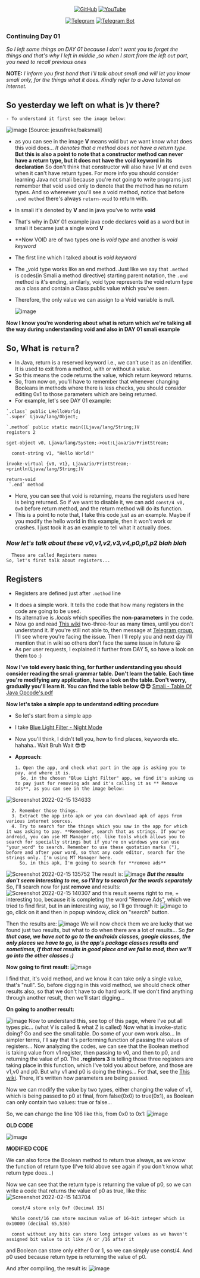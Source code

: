 <p align="center">
<a href="https://github.com/AbhiTheModder"><img title="GitHub" src="https://img.shields.io/badge/Abhi-TheModder-brightgreen?style=for-the-badge&logo=github"></a>
<a href="https://www.youtube.com/channel/UCtBILuQgvXHPfvOUdcmMS2Q"><img title="YouTube" src="https://img.shields.io/badge/YouTube-Abhi The MØÐÐĒR-red?style=for-the-badge&logo=Youtube"></a>
</p>

<p align="center">
<a href="https://t.me/joinchat/xP-wW-A5mIBmMjY1"><img title="Telegram" src="https://img.shields.io/badge/Telegram-black?style=for-the-badge&logo=Telegram"></a>
<a href="https://t.me/Mods_byAbhi_demandbot"><img title="Telegram Bot" src="https://img.shields.io/badge/Telegram-bot-black?style=for-the-badge&logo=Telegram_bot"></a></p>

### Continuing Day 01

_So I left some things on DAY 01 because I don't want you to forget the things and that's why I left in middle ,so when I start from the left out part, you need to recall previous ones_ 

**NOTE:** _I inform you first hand that I'll talk about smali and will let you know smali only, for the things what it does. Kindly refer to a Java tutorial on internet._

## So yesterday we left on what is )v there?
    - To understand it first see the image below:
      
![image](https://user-images.githubusercontent.com/85984486/154000523-038e79b5-bc7d-4593-b1c1-5b3795368c42.png)
[Source: jesusfreke/baksmali]

  - as you can see in the image **V** means void but we want know what does this void does...
_It denotes that a method does not have a return type._ **But this is also a point to note that a constructor method can never have a return type, but it does not have the void keyword in its declaration** So don't think that constructor will also have )V at end even when it can't have return types. For more info you should consider learning Java not smali because you're not going to write programs just remember that void used only to denote that the method has no return types. And so whereever you'll see a void method, notice that before `.end method` there's always `return-void` to return with.
  - In smali it's denoted by **V** and in java you've to write **void**
  - That's why in DAY 01 example java code declares **void** as a word but in smali it became just a single word **V**

  - **Now VOID are of two types one is _void type_ and another is _void keyword_
  - The first line which I talked about is _void keyword_ 
  - The _void type works like an end method. Just like we say that `.method` is codes(in Smali a method directive) starting parent notation, the `.end` method is it's ending,  similarly, void type represents the void return type as a class and contain a Class<Void> public value which you've seen.
  - Therefore, the only value we can assign to a Void variable is null.


      ![image](https://user-images.githubusercontent.com/85984486/154001045-aaf56369-fc0f-4157-a18f-3991e90ddc85.png) 

**Now I know you're wondering about what is return which we're talking all the way during understanding void and also in DAY 01 smali example**
## So, What is `return`?
   - In Java, return is a reserved keyword i.e., we can’t use it as an identifier. It is used to exit from a method, with or without a value.
   - So this means the code returns the value, which return keyword returns.
   - So, from now on, you'll have to remember that whenever changing Booleans in methods where there is less checks, you should consider editing 0x1 to those parameters which are being returned. 
   - For example, let's see DAY 01 example:

    `.class` public LHelloWorld;
    `.super` Ljava/lang/Object;

    `.method` public static main([Ljava/lang/String;)V
    registers 2

    sget-object v0, Ljava/lang/System;->out:Ljava/io/PrintStream;

      const-string v1, "Hello World!"

    invoke-virtual {v0, v1}, Ljava/io/PrintStream;->println(Ljava/lang/String;)V

    return-void
     `.end` method

   - Here, you can see that void is returning, means the registers used here is being returned. So if we want to disable it, we can add `const/4 v0, 0x0` before return method, and the return method will do its function.
   - This is a point to note that, I take this code just as an example. Maybe if you modify the hello world in this example, then it won't work or crashes. I just took it as an example to tell what it actually does.

### _Now let's talk about these v0,v1,v2,v3,v4,p0,p1,p2 blah blah_
      These are called Registers names
    So, let's first talk about registers...

## Registers
   - Registers are defined just after `.method` line
   * It does a simple work. It tells the code that how many registers in the code are going to be used.
   * Its alternative is _.locals_ which specifies the **non-parameters** in the code.
   * Now go and read <a href="https://github.com/JesusFreke/smali/wiki/Registers"> This wiki</a> two-three-four as many times, until you don't understand it. If you're still not able to, then message at <a href="https://t.me/ReverseEngineering0">Telegram group</a>, I'll see where you're facing the issue. Then I'll reply you and next day I'll mention that in wiki so others don't face the same issue in future 😀
   * As per user requests, I explained it further from DAY 5, so have a look on them too :)

**Now I've told every basic thing, for further understanding you should consider reading the smali grammar table. Don't learn the table. Each time you're modifying any application, have a look on the table. Don't worry, gradually you'll learn it. You can find the table below 😊😊**
[Smali - Table Of Java Opcode's.pdf](https://github.com/AbhiTheModder/understand-smali/files/8066835/Smali.-.Table.Of.Java.Opcode.s.pdf)

**Now let's take a simple app to understand editing procedure**
   * So let's start from a simple app 
   - I take <a href="https://apkpure.com/blue-light-filter-night-mode/com.eyefilter.nightmode.bluelightfilter">Blue Light Filter - Night Mode</a>
   - Now you'll think, I didn't tell you, how to find places, keywords etc. hahaha.. Wait Bruh Wait 😎😎

   - **Approach**:
      
         1. Open the app, and check what part in the app is asking you to pay, and where it is.
           So, in the chosen "Blue Light Filter" app, we find it's asking us to pay just for removing ads and it's calling it as ** Remove ads**, as you can see in the image below:

![Screenshot 2022-02-15 134633](https://user-images.githubusercontent.com/85984486/154020916-f0ab00a0-34a4-40c2-b253-0d2d9bafecc7.png)

      2. Remember those things. 
      3. Extract the app into apk or you can download apk of apps from various internet sources.
      4. Try to search for the things which you saw in the app for which it was asking to pay. **Remember, search that as strings. If you've android, you can use MT Manager etc. like tools which allows you to search for specially strings but if you're on windows you can use "your_word" to search. Remember to use these quotation marks ("), before and after your word, so that any code editor, search for the strings only. I'm using MT Manager here.
         So, in this apk, I'm going to search for **remove ads** 
![Screenshot 2022-02-15 135752](https://user-images.githubusercontent.com/85984486/154022556-1040d79a-071e-4a44-b2ed-673c9210a09f.png)
The result is:
![image](https://user-images.githubusercontent.com/85984486/154022653-a8d6e30d-dc23-4c89-b9c6-9f8f0a63da92.png)
_**But the results don't seem interesting to me, so I'll try to search for the words separately**_
So, I'll search now for just **remove** and results:
![Screenshot 2022-02-15 140307](https://user-images.githubusercontent.com/85984486/154023322-cbca00ca-b2e6-4309-a38b-9dea330e3597.png)
and this result seems right to me, + interesting too, because it is completing the word "Remove Ads", which we tried to find first, but in an interesting way, so I'll go through it:
![image](https://user-images.githubusercontent.com/85984486/154023833-1a03e9a9-f99a-423f-9e4d-a1aeffc739c3.png)
to go, click on it and then in popup window, click on "search" button.

Then the results are:
![image](https://user-images.githubusercontent.com/85984486/154024094-aa73b928-667b-49dd-8850-cd3797ee9ba9.png)
We will now check them we are lucky that we found just two results, but what to do when there are a lot of results... So _**for that case, we have not to go to the androidx classes, google classes, the only places we have to go, is the app's package classes results and sometimes, if that not results in good place and we fail to mod, then we'll go into the other classes :)**_

**Now going to first result:**
![image](https://user-images.githubusercontent.com/85984486/154024799-bf55757d-eddf-42db-b563-b31031e9d50f.png)

I find that, it's void method, and we know it can take only a single value, that's "null". So, before digging in this void method, we should check other results also, so that we don't have to do hard work. If we don't find anything through another result, then we'll start digging...

**On going to another result:**
 
![image](https://user-images.githubusercontent.com/85984486/154025351-32585999-a626-4a80-a776-b8310a7c21f9.png)
Now to understand this, see top of this page, where I've put all types pic... (what V is called & what Z is called)
Now what is invoke-static doing? Go and see the smali table. Do some of your own work also...
In simpler terms, I'll say that it's performing function of passing the values of registers...
Now analyzing the codes, we can see that the Boolean method is taking value from v1 register, then passing to v0, and then to p0, and returning the value of p0.
The **.registers 3** is telling those three registers are taking place in this function, which I've told you about before, and those are v1,v0 and p0. But why v1 and p0 is doing the things... For that, see the <a href="https://github.com/JesusFreke/smali/wiki/Registers"> This wiki</a>. There, it's written how parameters are being passed.

Now we can modify the value by two types, either changing the value of v1, which is being passed to p0 at final, from false(0x0) to true(0x1), as Boolean can only contain two values: true or false...

So, we can change the line 106 like this, from 0x0 to 0x1:
![image](https://user-images.githubusercontent.com/85984486/154027286-4dd6e2f0-241d-4af8-b4b8-dab8ac5062ff.png)

**OLD CODE**

![image](https://user-images.githubusercontent.com/85984486/154027229-53b07d2b-c5c9-4659-b8b0-765868d61ead.png)

**MODIFIED CODE**

We can also force the Boolean method to return true always, as we know the function of return type (I've told above see again if you don't know what return type does...)

Now we can see that the return type is returning the value of p0, so we can write a code that returns the value of p0 as true, like this:
![Screenshot 2022-02-15 143704](https://user-images.githubusercontent.com/85984486/154031478-015eb2dd-6854-422a-baa8-90b498356291.png)

      const/4 store only 0xF (Decimal 15)

      While const/16 can store maximum value of 16-bit integer which is 0x10000 (decimal 65,536)

      const without any bits can store long integer values as we haven't assigned bit value to it like /4 or /16 after it

and Boolean can store only either 0 or 1, so we can simply use const/4. And p0 used because return type is returning the value of p0.

And after compiling, the result is:
![image](https://user-images.githubusercontent.com/85984486/154032197-8dd17c91-23df-48d3-8b7c-b2c4db22aa8f.png)

